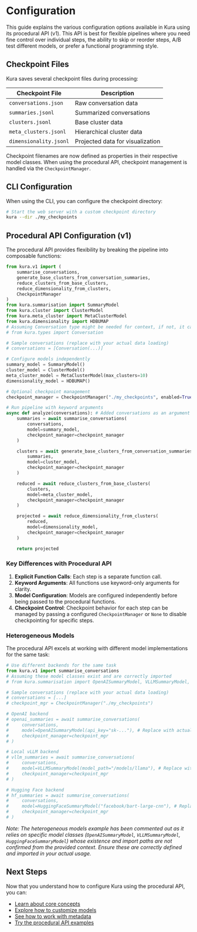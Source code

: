 # Configuration

This guide explains the various configuration options available in Kura using its procedural API (v1). This API is best for flexible pipelines where you need fine control over individual steps, the ability to skip or reorder steps, A/B test different models, or prefer a functional programming style.

## Checkpoint Files

Kura saves several checkpoint files during processing:

| Checkpoint File        | Description                      |
| ---------------------- | -------------------------------- |
| `conversations.json`   | Raw conversation data            |
| `summaries.jsonl`      | Summarized conversations         |
| `clusters.jsonl`       | Base cluster data                |
| `meta_clusters.jsonl`  | Hierarchical cluster data        |
| `dimensionality.jsonl` | Projected data for visualization |

Checkpoint filenames are now defined as properties in their respective model classes. When using the procedural API, checkpoint management is handled via the `CheckpointManager`.

## CLI Configuration

When using the CLI, you can configure the checkpoint directory:

```bash
# Start the web server with a custom checkpoint directory
kura --dir ./my_checkpoints
```

## Procedural API Configuration (v1)

The procedural API provides flexibility by breaking the pipeline into composable functions:

```python
from kura.v1 import (
    summarise_conversations,
    generate_base_clusters_from_conversation_summaries,
    reduce_clusters_from_base_clusters,
    reduce_dimensionality_from_clusters,
    CheckpointManager
)
from kura.summarisation import SummaryModel
from kura.cluster import ClusterModel
from kura.meta_cluster import MetaClusterModel
from kura.dimensionality import HDBUMAP
# Assuming Conversation type might be needed for context, if not, it can be removed.
# from kura.types import Conversation

# Sample conversations (replace with your actual data loading)
# conversations = [Conversation(...)]

# Configure models independently
summary_model = SummaryModel()
cluster_model = ClusterModel()
meta_cluster_model = MetaClusterModel(max_clusters=10)
dimensionality_model = HDBUMAP()

# Optional checkpoint management
checkpoint_manager = CheckpointManager("./my_checkpoints", enabled=True)

# Run pipeline with keyword arguments
async def analyze(conversations): # Added conversations as an argument
    summaries = await summarise_conversations(
        conversations,
        model=summary_model,
        checkpoint_manager=checkpoint_manager
    )

    clusters = await generate_base_clusters_from_conversation_summaries(
        summaries,
        model=cluster_model,
        checkpoint_manager=checkpoint_manager
    )

    reduced = await reduce_clusters_from_base_clusters(
        clusters,
        model=meta_cluster_model,
        checkpoint_manager=checkpoint_manager
    )

    projected = await reduce_dimensionality_from_clusters(
        reduced,
        model=dimensionality_model,
        checkpoint_manager=checkpoint_manager
    )

    return projected
```

### Key Differences with Procedural API

1. **Explicit Function Calls**: Each step is a separate function call.
2. **Keyword Arguments**: All functions use keyword-only arguments for clarity.
3. **Model Configuration**: Models are configured independently before being passed to the procedural functions.
4. **Checkpoint Control**: Checkpoint behavior for each step can be managed by passing a configured `CheckpointManager` or `None` to disable checkpointing for specific steps.

### Heterogeneous Models

The procedural API excels at working with different model implementations for the same task:

```python
# Use different backends for the same task
from kura.v1 import summarise_conversations
# Assuming these model classes exist and are correctly imported
# from kura.summarisation import OpenAISummaryModel, VLLMSummaryModel, HuggingFaceSummaryModel

# Sample conversations (replace with your actual data loading)
# conversations = [...]
# checkpoint_mgr = CheckpointManager("./my_checkpoints")

# OpenAI backend
# openai_summaries = await summarise_conversations(
#     conversations,
#     model=OpenAISummaryModel(api_key="sk-..."), # Replace with actual model init if different
#     checkpoint_manager=checkpoint_mgr
# )

# Local vLLM backend
# vllm_summaries = await summarise_conversations(
#     conversations,
#     model=VLLMSummaryModel(model_path="/models/llama"), # Replace with actual model init if different
#     checkpoint_manager=checkpoint_mgr
# )

# Hugging Face backend
# hf_summaries = await summarise_conversations(
#     conversations,
#     model=HuggingFaceSummaryModel("facebook/bart-large-cnn"), # Replace with actual model init if different
#     checkpoint_manager=checkpoint_mgr
# )
```
*Note: The heterogeneous models example has been commented out as it relies on specific model classes (`OpenAISummaryModel`, `VLLMSummaryModel`, `HuggingFaceSummaryModel`) whose existence and import paths are not confirmed from the provided context. Ensure these are correctly defined and imported in your actual usage.*

## Next Steps

Now that you understand how to configure Kura using the procedural API, you can:

- [Learn about core concepts](../core-concepts/overview.md)
- [Explore how to customize models](../guides/custom-models.md)
- [See how to work with metadata](../guides/metadata.md)
- [Try the procedural API examples](../tutorials/basic-usage.md#procedural-api-example)
